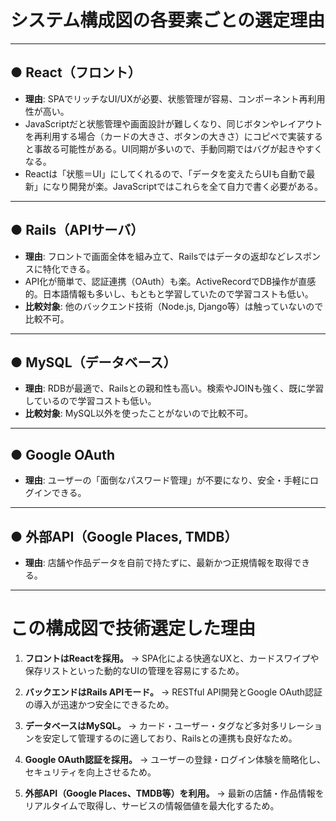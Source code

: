 # システム構成図の各要素ごとの選定理由

---

## ● React（フロント）

- **理由**: SPAでリッチなUI/UXが必要、状態管理が容易、コンポーネント再利用性が高い。
- JavaScriptだと状態管理や画面設計が難しくなり、同じボタンやレイアウトを再利用する場合（カードの大きさ、ボタンの大きさ）にコピペで実装すると事故る可能性がある。UI同期が多いので、手動同期ではバグが起きやすくなる。
- Reactは「状態＝UI」にしてくれるので、「データを変えたらUIも自動で最新」になり開発が楽。JavaScriptではこれらを全て自力で書く必要がある。

---

## ● Rails（APIサーバ）

- **理由**: フロントで画面全体を組み立て、Railsではデータの返却などレスポンスに特化できる。
- API化が簡単で、認証連携（OAuth）も楽。ActiveRecordでDB操作が直感的。日本語情報も多いし、もともと学習していたので学習コストも低い。
- **比較対象**: 他のバックエンド技術（Node.js, Django等）は触っていないので比較不可。

---

## ● MySQL（データベース）

- **理由**: RDBが最適で、Railsとの親和性も高い。検索やJOINも強く、既に学習しているので学習コストも低い。
- **比較対象**: MySQL以外を使ったことがないので比較不可。

---

## ● Google OAuth

- **理由**: ユーザーの「面倒なパスワード管理」が不要になり、安全・手軽にログインできる。

---

## ● 外部API（Google Places, TMDB）

- **理由**: 店舗や作品データを自前で持たずに、最新かつ正規情報を取得できる。

---

# この構成図で技術選定した理由

1. **フロントはReactを採用。**
   → SPA化による快適なUXと、カードスワイプや保存リストといった動的なUIの管理を容易にするため。

2. **バックエンドはRails APIモード。**
   → RESTful API開発とGoogle OAuth認証の導入が迅速かつ安全にできるため。

3. **データベースはMySQL。**
   → カード・ユーザー・タグなど多対多リレーションを安定して管理するのに適しており、Railsとの連携も良好なため。

4. **Google OAuth認証を採用。**
   → ユーザーの登録・ログイン体験を簡略化し、セキュリティを向上させるため。

5. **外部API（Google Places、TMDB等）を利用。**
   → 最新の店舗・作品情報をリアルタイムで取得し、サービスの情報価値を最大化するため。

 